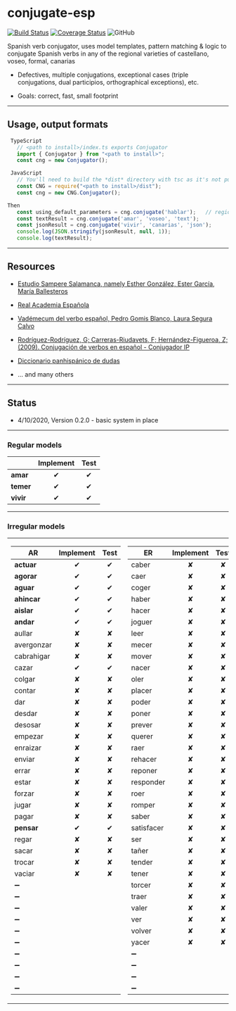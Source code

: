 # conjugate-esp

[![Build Status](https://travis-ci.org/jirimracek/conjugate-esp.svg?branch=master)](https://travis-ci.org/jirimracek/conjugate-esp)
[![Coverage Status](https://coveralls.io/repos/github/jirimracek/conjugate-esp/badge.svg?branch=master)](https://coveralls.io/github/jirimracek/conjugate-esp?branch=master)
![GitHub](https://img.shields.io/github/license/jirimracek/conjugate-esp)

Spanish verb conjugator, uses model templates, pattern matching & logic to conjugate Spanish verbs in any of the regional varieties of castellano, voseo, formal, canarias

- Defectives, multiple conjugations, exceptional cases (triple conjugations, dual participios, orthographical exceptions), etc.

- Goals: correct, fast, small footprint

____

## Usage, output formats

```typescript
 TypeScript
   // <path to install>/index.ts exports Conjugator
   import { Conjugator } from "<path to install>";
   const cng = new Conjugator();
```

```javascript
 JavaScript
   // You'll need to build the *dist* directory with tsc as it's not pushed to the repository
   const CNG = require("<path to install>/dist");
   const cng = new CNG.Conjugator();
```

```typescript
Then
   const using_default_parameters = cng.conjugate('hablar');   // region: castellano, output format: json
   const textResult = cng.conjugate('amar', 'voseo', 'text');
   const jsonResult = cng.conjugate('vivir', 'canarias', 'json');
   console.log(JSON.stringify(jsonResult, null, 1));
   console.log(textResult);
```

____

## Resources

- [Estudio Sampere Salamanca, namely Esther González, Ester García, María Ballesteros](http://www.sampere.com/learn-spanish/spanish-courses-salamanca.html "Sampere Salamanca")

- [Real Academia Española](https://www.rae.es "RAE")

- [Vadémecum del verbo español, Pedro Gomis Blanco, Laura Segura Calvo](https://www.amazon.es/Vad%C3%A9mecum-verbo-espa%C3%B1ol-Pedro-Blanco/dp/8497783875 "Amazon.es")

- [Rodríguez-Rodríguez, G; Carreras-Riudavets, F; Hernández-Figueroa, Z; (2009). Conjugación de verbos en español - Conjugador IP](https://tulengua.es "Conjugador TIP")

- [Diccionario panhispánico de dudas](https://www.casadellibro.com/libro-diccionario-panhispanico-de-dudas-2-ed/9788429406238/1051481 "Casa del libro" )

- ... and many others

____

## Status

- 4/10/2020, Version 0.2.0 - basic system in place

____

### Regular models

|               | Implement   |   Test    |
| ------------- |:-----------:|:---------:|
| **amar**      |  &#x2714;   |  &#x2714; |
| **temer**     |  &#x2714;   |  &#x2714; |
| **vivir**     |  &#x2714;   |  &#x2714; |

____

### Irregular models

<table>
<tr><td>

| AR            | Implement   | Test      |
|---------------|:-----------:|:---------:|
| **actuar**    |  &#x2714;   |  &#x2714; |
| **agorar**    |  &#x2714;   |  &#x2714; |
| **aguar**     |  &#x2714;   |  &#x2714; |
| **ahincar**   |  &#x2714;   |  &#x2714; |
| **aislar**    |  &#x2714;   |  &#x2714; |
| **andar**     |  &#x2714;   |  &#x2714; |
| aullar        |  &#x2718;   |  &#x2718; |
| avergonzar    |  &#x2718;   |  &#x2718; |
| cabrahigar    |  &#x2718;   |  &#x2718; |
| cazar         |  &#x2714;   |  &#x2714; |
| colgar        |  &#x2718;   |  &#x2718; |
| contar        |  &#x2718;   |  &#x2718; |
| dar           |  &#x2718;   |  &#x2718; |
| desdar        |  &#x2718;   |  &#x2718; |
| desosar       |  &#x2718;   |  &#x2718; |
| empezar       |  &#x2718;   |  &#x2718; |
| enraizar      |  &#x2718;   |  &#x2718; |
| enviar        |  &#x2718;   |  &#x2718; |
| errar         |  &#x2718;   |  &#x2718; |
| estar         |  &#x2718;   |  &#x2718; |
| forzar        |  &#x2718;   |  &#x2718; |
| jugar         |  &#x2718;   |  &#x2718; |
| pagar         |  &#x2718;   |  &#x2718; |
| **pensar**    |  &#x2714;   |  &#x2714; |
| regar         |  &#x2718;   |  &#x2718; |
| sacar         |  &#x2718;   |  &#x2718; |
| trocar        |  &#x2718;   |  &#x2718; |
| vaciar        |  &#x2718;   |  &#x2718; |
|&#x2796;|||
|&#x2796;|||
|&#x2796;|||
|&#x2796;|||
|&#x2796;|||
|&#x2796;|||
|&#x2796;|||
|&#x2796;|||
|&#x2796;|||
|&#x2796;|||

</td><td>

|ER             | Implement   | Test      |
|---------------|:-----------:|:---------:|
| caber         |  &#x2718;   |  &#x2718; |
| caer          |  &#x2718;   |  &#x2718; |
| coger         |  &#x2718;   |  &#x2718; |
| haber         |  &#x2718;   |  &#x2718; |
| hacer         |  &#x2718;   |  &#x2718; |
| joguer        |  &#x2718;   |  &#x2718; |
| leer          |  &#x2718;   |  &#x2718; |
| mecer         |  &#x2718;   |  &#x2718; |
| mover         |  &#x2718;   |  &#x2718; |
| nacer         |  &#x2718;   |  &#x2718; |
| oler          |  &#x2718;   |  &#x2718; |
| placer        |  &#x2718;   |  &#x2718; |
| poder         |  &#x2718;   |  &#x2718; |
| poner         |  &#x2718;   |  &#x2718; |
| prever        |  &#x2718;   |  &#x2718; |
| querer        |  &#x2718;   |  &#x2718; |
| raer          |  &#x2718;   |  &#x2718; |
| rehacer       |  &#x2718;   |  &#x2718; |
| reponer       |  &#x2718;   |  &#x2718; |
| responder     |  &#x2718;   |  &#x2718; |
| roer          |  &#x2718;   |  &#x2718; |
| romper        |  &#x2718;   |  &#x2718; |
| saber         |  &#x2718;   |  &#x2718; |
| satisfacer    |  &#x2718;   |  &#x2718; |
| ser           |  &#x2718;   |  &#x2718; |
| tañer         |  &#x2718;   |  &#x2718; |
| tender        |  &#x2718;   |  &#x2718; |
| tener         |  &#x2718;   |  &#x2718; |
| torcer        |  &#x2718;   |  &#x2718; |
| traer         |  &#x2718;   |  &#x2718; |
| valer         |  &#x2718;   |  &#x2718; |
| ver           |  &#x2718;   |  &#x2718; |
| volver        |  &#x2718;   |  &#x2718; |
| yacer         |  &#x2718;   |  &#x2718; |
|&#x2796;|||
|&#x2796;|||
|&#x2796;|||
|&#x2796;|||

</td><td>

|IR             | Implement   | Test      |
|-------------- |:-----------:|:---------:|
| **abrir**     |  &#x2714;   |  &#x2714; |
| **adquirir**  |  &#x2714;   |  &#x2714; |
| **argüir**    |  &#x2714;   |  &#x2714; |
| asir          |  &#x2718;   |  &#x2718; |
| bendecir      |  &#x2718;   |  &#x2718; |
| ceñir         |  &#x2718;   |  &#x2718; |
| colegir       |  &#x2718;   |  &#x2718; |
| conducir      |  &#x2718;   |  &#x2718; |
| contraír      |  &#x2718;   |  &#x2718; |
| decir         |  &#x2718;   |  &#x2718; |
| delinquir     |  &#x2718;   |  &#x2718; |
| discernir     |  &#x2718;   |  &#x2718; |
| distinguir    |  &#x2718;   |  &#x2718; |
| dormir        |  &#x2718;   |  &#x2718; |
| embaír        |  &#x2718;   |  &#x2718; |
| erguir        |  &#x2718;   |  &#x2718; |
| escribir      |  &#x2718;   |  &#x2718; |
| huir          |  &#x2718;   |  &#x2718; |
| imprimir      |  &#x2718;   |  &#x2718; |
| ir            |  &#x2718;   |  &#x2718; |
| lucir         |  &#x2718;   |  &#x2718; |
| oír           |  &#x2718;   |  &#x2718; |
| plañir        |  &#x2718;   |  &#x2718; |
| podrir        |  &#x2718;   |  &#x2718; |
| predecir      |  &#x2718;   |  &#x2718; |
| prohibir      |  &#x2718;   |  &#x2718; |
| pudrir        |  &#x2718;   |  &#x2718; |
| rehenchir     |  &#x2718;   |  &#x2718; |
| rehuir        |  &#x2718;   |  &#x2718; |
| reír          |  &#x2718;   |  &#x2718; |
| reunir        |  &#x2718;   |  &#x2718; |
| salir         |  &#x2718;   |  &#x2718; |
| seguir        |  &#x2718;   |  &#x2718; |
| sentir        |  &#x2718;   |  &#x2718; |
| servir        |  &#x2718;   |  &#x2718; |
| surgir        |  &#x2718;   |  &#x2718; |
| venir         |  &#x2718;   |  &#x2718; |
| zurcir        |  &#x2718;   |  &#x2718; |

</td></tr> </table>
